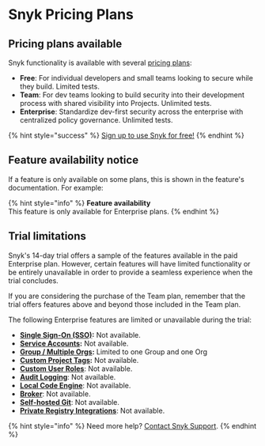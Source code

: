 # Snyk Pricing Plans

## Pricing plans available

Snyk functionality is available with several [pricing plans](https://snyk.io/plans/):

* **Free**: For individual developers and small teams looking to secure while they build. Limited tests.
* **Team**: For dev teams looking to build security into their development process with shared visibility into Projects. Unlimited tests.
* **Enterprise**: Standardize dev-first security across the enterprise with centralized policy governance. Unlimited tests.

{% hint style="success" %}
[Sign up to use Snyk for free!](https://snyk.io/login?cta=sign-up\&loc=nav\&page=support\_docs\_page)
{% endhint %}

## Feature availability notice

If a feature is only available on some plans, this is shown in the feature's documentation. For example:

{% hint style="info" %}
**Feature availability**\
This feature is only available for Enterprise plans.
{% endhint %}

## Trial limitations

Snyk's 14-day trial offers a sample of the features available in the paid Enterprise plan. However, certain features will have limited functionality or be entirely unavailable in order to provide a seamless experience when the trial concludes.

If you are considering the purchase of the Team plan, remember that the trial offers features above and beyond those included in the Team plan.

The following Enterprise features are limited or unavailable during the trial:

* [**Single Sign-On (SSO)**](../enterprise-setup/set-up-single-sign-on-sso-for-authentication/)**:** Not available.
* [**Service Accounts**](../enterprise-setup/service-accounts.md)**:** Not available.
* [**Group / Multiple Orgs**](../snyk-admin/manage-groups-and-organizations/)**:** Limited to one Group and one Org
* [**Custom Project Tags**](../manage-issues/introduction-to-snyk-projects/project-tags.md)**:** Not available.
* [**Custom User Roles**](../snyk-admin/manage-users-and-permissions/member-roles.md): Not available.
* [**Audit Logging**](../snyk-admin/manage-users-and-permissions/audit-logs.md): Not available.
* [**Local Code Engine**](../scan-application-code/snyk-code/deployment-options/snyk-code-local-engine/): Not available.
* [**Broker**](../enterprise-setup/snyk-broker/): Not available.
* [**Self-hosted Git**](../integrations/git-repository-scm-integrations/github-enterprise-integration.md): Not available.
* [**Private Registry Integrations**](../integrations/private-registry-integrations/): Not available.

{% hint style="info" %}
Need more help? [Contact Snyk Support](https://support.snyk.io/hc/en-us/requests/new).
{% endhint %}
